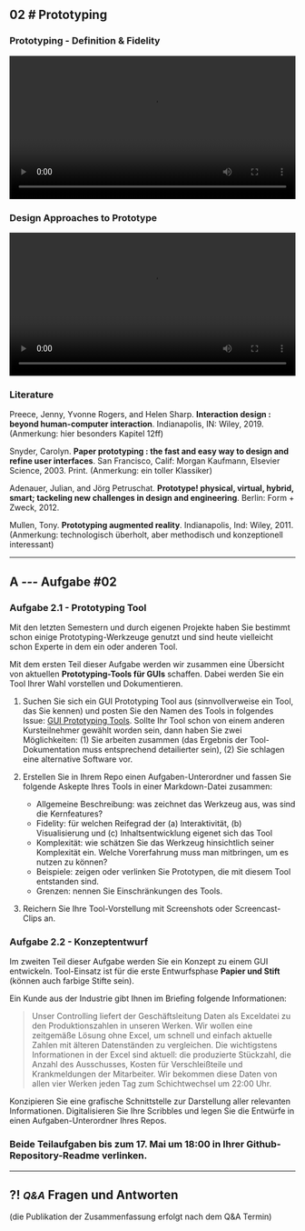 ## **02 _#_** Prototyping

### Prototyping - Definition & Fidelity
<video controls width="100%"> 
    <source src="https://lehre.gabriel-rausch.de/HFU/IFD_SoSe20/L02/L02_01_Prototyping_Definition_Fidelity.mp4" type="video/mp4"> 
    <a href="https://lehre.gabriel-rausch.de/HFU/IFD_SoSe20/L02/L02_01_Prototyping_Definition_Fidelity.mp4">Zum Video</a>
</video>

### Design Approaches to Prototype
<video controls width="100%"> 
    <source src="https://lehre.gabriel-rausch.de/HFU/IFD_SoSe20/L02/L02_02_Design_Approaches_to_Prototype.mp4" type="video/mp4"> 
    <a href="https://lehre.gabriel-rausch.de/HFU/IFD_SoSe20/L02/L02_02_Design_Approaches_to_Prototype.mp4">Zum Video</a>
</video>

### Literature

Preece, Jenny, Yvonne Rogers, and Helen Sharp. **Interaction design : beyond human-computer interaction**. Indianapolis, IN: Wiley, 2019. (Anmerkung: hier besonders Kapitel 12ff)

Snyder, Carolyn. **Paper prototyping : the fast and easy way to design and refine user interfaces**. San Francisco, Calif: Morgan Kaufmann, Elsevier Science, 2003. Print. (Anmerkung: ein toller Klassiker)

Adenauer, Julian, and Jörg Petruschat. **Prototype! physical, virtual, hybrid, smart; tackeling new challenges in design and engineering**. Berlin: Form + Zweck, 2012.

Mullen, Tony. **Prototyping augmented reality**. Indianapolis, Ind: Wiley, 2011. (Anmerkung: technologisch überholt, aber methodisch und konzeptionell interessant)

---


## **A _---_** Aufgabe #02

### Aufgabe 2.1 - Prototyping Tool

Mit den letzten Semestern und durch eigenen Projekte haben Sie bestimmt schon einige Prototyping-Werkzeuge genutzt und sind heute vielleicht schon Experte in dem ein oder anderen Tool.

Mit dem ersten Teil dieser Aufgabe werden wir zusammen eine Übersicht von aktuellen **Prototyping-Tools für GUIs** schaffen. Dabei werden Sie ein Tool Ihrer Wahl vorstellen und Dokumentieren.

1. Suchen Sie sich ein GUI Prototyping Tool aus (sinnvollverweise ein Tool, das Sie kennen) und posten Sie den Namen des Tools in folgendes Issue: [GUI Prototyping Tools](https://github.com/gabriel-rausch/IFD-SoSe20/issues/3). Sollte Ihr Tool schon von einem anderen Kursteilnehmer gewählt worden sein, dann haben Sie zwei Möglichkeiten: (1) Sie arbeiten zusammen (das Ergebnis der Tool-Dokumentation muss entsprechend detailierter sein), (2) Sie schlagen eine alternative Software vor.

2. Erstellen Sie in Ihrem Repo einen Aufgaben-Unterordner und fassen Sie folgende Askepte Ihres Tools in einer Markdown-Datei zusammen:

    - Allgemeine Beschreibung: was zeichnet das Werkzeug aus, was sind die Kernfeatures?
    - Fidelity: für welchen Reifegrad der (a) Interaktivität, (b) Visualisierung und (c) Inhaltsentwicklung eigenet sich das Tool
    - Komplexität: wie schätzen Sie das Werkzeug hinsichtlich seiner Komplexität ein. Welche Vorerfahrung muss man mitbringen, um es nutzen zu können?
    - Beispiele: zeigen oder verlinken Sie Prototypen, die mit diesem Tool entstanden sind.
    - Grenzen: nennen Sie Einschränkungen des Tools.

3. Reichern Sie Ihre Tool-Vorstellung mit Screenshots oder Screencast-Clips an.



### Aufgabe 2.2 - Konzeptentwurf

Im zweiten Teil dieser Aufgabe werden Sie ein Konzept zu einem GUI entwickeln. Tool-Einsatz ist für die erste Entwurfsphase **Papier und Stift** (können auch farbige Stifte sein).

Ein Kunde aus der Industrie gibt Ihnen im Briefing folgende Informationen:

> Unser Controlling liefert der Geschäftsleitung Daten als Exceldatei zu den Produktionszahlen in unseren Werken. Wir wollen eine zeitgemäße Lösung ohne Excel, um schnell und einfach aktuelle Zahlen mit älteren Datenständen zu vergleichen. Die wichtigstens Informationen in der Excel sind aktuell: die produzierte Stückzahl, die Anzahl des Ausschusses, Kosten für Verschleißteile und Krankmeldungen der Mitarbeiter. Wir bekommen diese Daten von allen vier Werken jeden Tag zum Schichtwechsel um 22:00 Uhr.

Konzipieren Sie eine grafische Schnittstelle zur Darstellung aller relevanten Informationen. Digitalisieren Sie Ihre Scribbles und legen Sie die Entwürfe in einen Aufgaben-Unterordner Ihres Repos.


### Beide Teilaufgaben bis zum 17. Mai um 18:00 in Ihrer Github-Repository-Readme verlinken.

---


## **?! _<small>Q&A</small>_** Fragen und Antworten
(die Publikation der Zusammenfassung erfolgt nach dem Q&A Termin)
